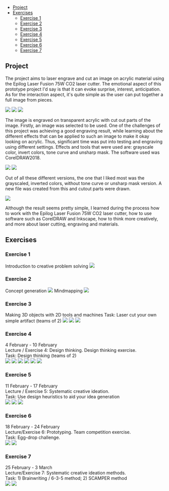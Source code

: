 - [Project](#project)
- [Exercises](#exercises)
  * [Exercise 1](#exercise-1)
  * [Exercise 2](#exercise-2)
  * [Exercise 3](#exercise-3)
  * [Exercise 4](#exercise-4)
  * [Exercise 5](#exercise-5)
  * [Exercise 6](#exercise-6)
  * [Exercise 7](#exercise-7)

## Project 

The project aims to laser engrave and cut an image on acrylic material using the Epilog Laser Fusion 75W CO2 laser cutter. The emotional aspect of this prototype project I'd say is that it can evoke surprise, interest, anticipation. As for the interaction aspect, it's quite simple as the user can put together a full image from pieces.

<img src="Project 1.1.jpg">
<img src="Project 1.2.jpg">
<img src="Project 1.3.jpg">

The image is engraved on transparent acrylic with cut out parts of the image. Firstly, an image was selected to be used. One of the challenges of this project was achieving a good engraving result, while learning about the different effects that can be applied to such an image to make it okay looking on acrylic. Thus, significant time was put into testing and engraving using different settings. Effects and tools that were used are: grayscale color, invert colors, tone curve and unsharp mask. The software used was CorelDRAW2018. 

<img src="Project 2.1.jpg">
<img src="Project 2.2.jpg">

Out of all these different versions, the one that I liked most was the grayscaled, inverted colors, without tone curve or unsharp mask version. A new file was created from this and cutout parts were drawn. 

<img src="Project 3.1.jpg">

Although the result seems pretty simple, I learned during the process how to work with the Epilog Laser Fusion 75W CO2 laser cutter, how to use software such as CorelDRAW and Inkscape, how to think more creatively, and more about laser cutting, engraving and materials.

## Exercises

### Exercise 1

Introduction to creative problem solving
<img src="Exercise 1.jpg">

### Exercise 2

Concept generation
<img src="Exercise 2.1.jpg">
Mindmapping
<img src="Exercise 2.2.jpg">

### Exercise 3

Making 3D objects with 2D tools and machines
Task: Laser cut your own simple artifact (teams of 2)
<img src="Exercise 3.1.jpg">
<img src="Exercise 3.2.jpg">
<img src="Exercise 3.3.jpg">

### Exercise 4

4 February - 10 February  
Lecture / Exercise 4: Design thinking. Design thinking exercise.  
Task: Design thinking (teams of 2)  
<img src="Exercise 4.1.jpg">
<img src="Exercise 4.2.jpg">
<img src="Exercise 4.3.jpg">
<img src="Exercise 4.4.jpg">
<img src="Exercise 4.5.jpg">
<img src="Exercise 4.6.jpg">

### Exercise 5

11 February - 17 February  
Lecture / Exercise 5: Systematic creative ideation.  
Task: Use design heuristics to aid your idea generation  
<img src="Exercise 5.1.jpg">
<img src="Exercise 5.2.jpg">
<img src="Exercise 5.3.jpg">

### Exercise 6

18 February - 24 February  
Lecture/Exercise 6: Prototyping. Team competition exercise.  
Task: Egg-drop challenge.  
<img src="Exercise 6.1.jpg">
<img src="Exercise 6.2.jpg">

### Exercise 7

25 February - 3 March  
Lecture/Exercise 7: Systematic creative ideation methods.  
Task: 1) Brainwriting /  6-3-5 method; 2) SCAMPER method  
<img src="Exercise 7.1.jpg">
<img src="Exercise 7.2.jpg">
